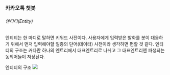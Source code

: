 <h3> 카카오톡 챗봇 </h3>

<h6> 엔티티(Entity) </h6>
엔티티는 한 마디로 말하면 키워드 사전이다. 사용자에게 입력받은 발화를 봇이 대응하기 위해서 먼저 입력해야할 일종의 단어(데이터) 사전이라 생각하면 편할 것 같다.
엔티티의 구조는 커다란 하나의 엔트리에서 대표엔트리로 나뉘고 그 대표엔트리엔 파생되는 동의어들이 저장된다.

엔티티의 구조
<a href="https://chatbot.kakao.com/docs/key-concepts-entity#%EC%97%94%ED%8B%B0%ED%8B%B0%EC%9D%98-%EC%A2%85%EB%A5%98"><img src="https://chatbot.kakao.com/docs/assets/key-concepts/entity-structure.png" border="0"></a>
